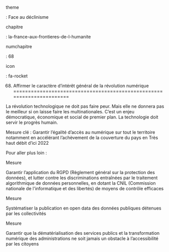 theme

:   Face au déclinisme

chapitre

:   la-france-aux-frontieres-de-l-humanite

numchapitre

:   68

icon

:   fa-rocket

68. Affirmer le caractère d’intérêt général de la révolution numérique
======================================================================

<div class="admonition note">

La révolution technologique ne doit pas faire peur. Mais elle ne donnera
pas le meilleur si on laisse faire les multinationales. C’est un enjeu
démocratique, économique et social de premier plan. La technologie doit
servir le progrès humain.

</div>

Mesure clé : Garantir l’égalité d’accès au numérique sur tout le
territoire notamment en accélérant l’achèvement de la couverture du pays
en Très haut débit d’ici 2022

Pour aller plus loin :

<div class="admonition">

Mesure

Garantir l’application du
RGPD (Règlement général sur la protection des données), et lutter contre
les discriminations entraînées par le traitement algorithmique de
données personnelles, en dotant la
CNIL (Commission nationale de l'informatique et des libertés) de moyens
de contrôle efficaces

</div>

<div class="admonition">

Mesure

Systématiser la publication en open data des données publiques détenues
par les collectivités

</div>

<div class="admonition">

Mesure

Garantir que la dématérialisation des services publics et la
transformation numérique des administrations ne soit jamais un obstacle
à l’accessibilité par les citoyens

</div>
